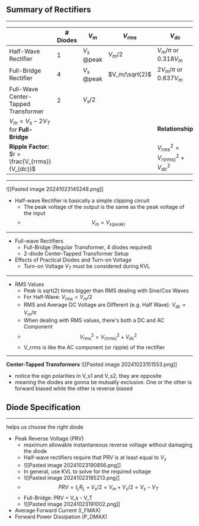 ## Summary of Rectifiers
---

|                                                  | # Diodes | $V_m$       | $V_{rms}$      | $V_{dc}$                              | $V_{r(rms)}$ | percent ripple |
| ------------------------------------------------ | -------- | ----------- | -------------- | ------------------------------------- | ------------ | -------------- |
| Half-Wave Rectifier                              | 1        | $V_s$ @peak | $V_m$/2        | $V_m/\pi$ or $0.318 V_m$              | $0.386 V_m$  | 121%           |
| Full-Bridge Rectifier                            | 4        | $V_s$ @peak | $V_m/\sqrt{2}$ | $2 V_m/\pi$ or $0.637 V_m$            | $0.308 V_m$  | 48%            |
| Full-Wave Center-Tapped Transformer              | 2        | $V_s/2$     |                |                                       |              |                |
| $V_m = V_s - 2 V_T$ for **Full-Bridge**          |          |             |                | **Relationship**                      |              |                |
| **Ripple Factor:** $r = \frac{V_{rrms}}{V_{dc}}$ |          |             |                | $V_{rms}^2 = V_{r(rms)}^2 + V_{dc}^2$ |              |                |

---
![[Pasted image 20241023145248.png]]
- Half-wave Rectifier is basically a simple clipping circuit
	- The peak voltage of the output is the same as the peak voltage of the input
	- $$V_m = V_{s(peak)}$$
---
- Full-wave Rectifiers
	- Full-Bridge (Regular Transformer, 4 diodes required)
	- 2-diode Center-Tapped Transformer Setup
- Effects of Practical Diodes and Turn-on Voltage
	- Turn-on Voltage $V_T$ must be considered during KVL
---
* RMS Values
	* Peak is sqrt(2) times bigger than RMS dealing with Sine/Cos Waves
	* For Half-Wave: $V_{rms} = V_m / 2$
	* RMS and Average DC Voltage are Different (e.g. Half Wave): $V_{dc} = V_m / \pi$
	* When dealing with RMS values, there's both a DC and AC Component
	* $$V_{rms}^2 = V_{r(rms)}^2 + V_{dc}^2$$
	* V_rrms is like the AC component (or ripple) of the rectifier
---
**Center-Tapped Transformers**
![[Pasted image 20241023151553.png]]
* notice the sign polarities in V_s1 and V_s2, they are opposite
* meaning the diodes are gonna be mutually exclusive. One or the other is forward biased while the other is reverse biased

## Diode Specification
---
helps us choose the right diode
- Peak Reverse Voltage (PRV)
	- maximum allowable instantaneous reverse voltage without damaging the diode
	- Half-wave rectifiers require that PRV is at least equal to $V_s$
	- ![[Pasted image 20241023190856.png]]
	- In general, use KVL to solve for the required voltage
	- ![[Pasted image 20241023185213.png]]
	- $$PRV = I_L R_L + V_s / 2 = V_m + V_s / 2 = V_s - V_T$$
	- Full-Bridge: PRV = V_s - V_T
	- ![[Pasted image 20241023191002.png]]
- Average Forward Current (I_FMAX)
- Forward Power Dissipation (P_DMAX)
